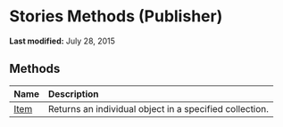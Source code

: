 
# Stories Methods (Publisher)

 **Last modified:** July 28, 2015


## Methods



|**Name**|**Description**|
|:-----|:-----|
| [Item](93dfcdec-0cdc-9d76-2698-0607281f7228.md)|Returns an individual object in a specified collection.|
